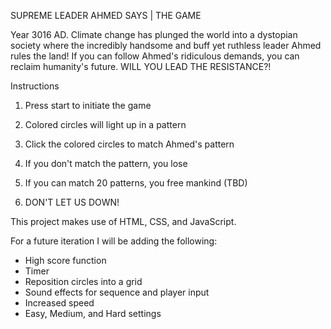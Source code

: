 SUPREME LEADER AHMED SAYS | THE GAME

Year 3016 AD. Climate change has plunged the world into a dystopian society where the incredibly handsome and buff yet ruthless leader Ahmed rules the land! If you can follow Ahmed's ridiculous demands, you can reclaim humanity's future. WILL YOU LEAD THE RESISTANCE?!

Instructions

1) Press start to initiate the game

2) Colored circles will light up in a pattern

3) Click the colored circles to match Ahmed's pattern

4) If you don't match the pattern, you lose

5) If you can match 20 patterns, you free mankind (TBD)

6) DON'T LET US DOWN!

This project makes use of HTML, CSS, and JavaScript.

For a future iteration I will be adding the following:

+ High score function
+ Timer
+ Reposition circles into a grid
+ Sound effects for sequence and player input
+ Increased speed
+ Easy, Medium, and Hard settings 

